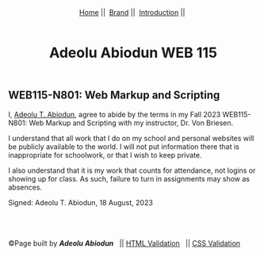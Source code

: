 <!DOCTYPE html>
<html lang="en">
    <head>
        <title>Adeolu Abiodun ~ WEB 115 Contract</title>
        <meta charset="UTF-8" />
        <link href="default.css" rel="stylesheet">
    </head>
    <body>
        <header>
           
   <nav>
     <nav>
        <a href="https://adeoluabiodun.github.io/index.html">Home</a>&nbsp;||&nbsp;
        <a href="https://adeoluabiodun.github.io/brand.html">Brand</a>&nbsp;||&nbsp;
        <a href="https://adeoluabiodun.github.io/introduction.html">Introduction</a>&nbsp;||&nbsp;
  </nav>   
    </nav>
<br>
<h1>Adeolu Abiodun WEB 115</h1>
        </header>
        <main>
            <h2>WEB115-N801: Web Markup and Scripting</h2>
            <p>I, <a href="introduction.html">Adeolu T. Abiodun</a>, agree to abide by the terms in my Fall 2023 WEB115-N801: Web Markup and Scripting with my instructor, Dr. Von Briesen.</p>
            <p>I understand that all work that I do on my school and personal websites will be publicly available to the world. I will not put information there that is inappropriate for schoolwork, or that I wish to keep private.</p>
            <p>I also understand that it is my work that counts for attendance, not logins or showing up for class. As such, failure to turn in assignments may show as absences.</p>
            <p>Signed: Adeolu T. Abiodun, 18 August, 2023</p>
        </main>
       <br><br><br> <footer>&copy;Page built by <strong><em>Adeolu Abiodun</em></strong> &nbsp;&nbsp;||
        <a href="https://validator.w3.org/check?uri=referer">HTML Validation</a> &nbsp;&nbsp;||
        <a href="https://jigsaw.w3.org/css-validator/check/referer">CSS Validation</a>
    </body>
</html>
    
